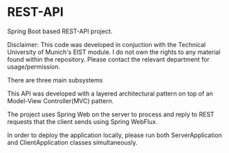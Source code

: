 # REST-API
Spring Boot based REST-API project.

Disclaimer:
This code was developed in conjuction with 
the Technical University of Munich's EIST module. I do not own the rights 
to any material found within the repository. Please contact the relevant department
for usage/permission.

There are three main subsystems

This API was developed with a layered architectural pattern on top of an 
Model-View Controller(MVC) pattern.

The project uses Spring Web on the server to process and 
reply to REST requests that the client sends using Spring WebFlux.

In order to deploy the application locally, please run both ServerApplication 
and ClientApplication classes simultaneously. 



